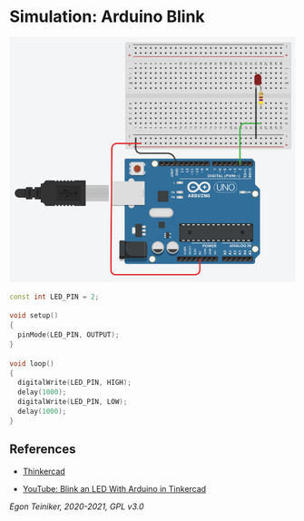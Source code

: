 # Simulation: Arduino Blink



![Arduino Blink](arduino-led.png)

```C++
const int LED_PIN = 2;

void setup()
{
  pinMode(LED_PIN, OUTPUT);
}

void loop()
{
  digitalWrite(LED_PIN, HIGH);
  delay(1000); 
  digitalWrite(LED_PIN, LOW);
  delay(1000); 
}
```



## References

* [Thinkercad](https://https://www.tinkercad.com/things/bkjRath17ow)
 
* [YouTube: Blink an LED With Arduino in Tinkercad](https://youtu.be/yyG0koj9nNY)





*Egon Teiniker, 2020-2021, GPL v3.0* 
